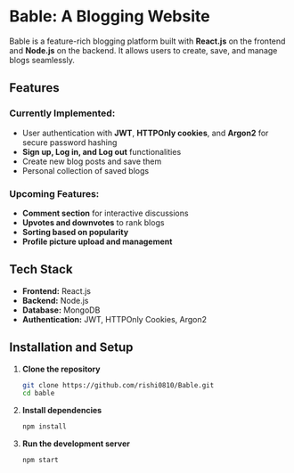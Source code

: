 # Bable: A Blogging Website  

Bable is a feature-rich blogging platform built with **React.js** on the frontend and **Node.js** on the backend. It allows users to create, save, and manage blogs seamlessly.  

## Features  

### Currently Implemented:  
- User authentication with **JWT**, **HTTPOnly cookies**, and **Argon2** for secure password hashing  
- **Sign up, Log in, and Log out** functionalities  
- Create new blog posts and save them  
- Personal collection of saved blogs  

### Upcoming Features:  
- **Comment section** for interactive discussions  
- **Upvotes and downvotes** to rank blogs  
- **Sorting based on popularity**  
- **Profile picture upload and management**  

## Tech Stack  
- **Frontend:** React.js  
- **Backend:** Node.js  
- **Database:** MongoDB  
- **Authentication:** JWT, HTTPOnly Cookies, Argon2  

## Installation and Setup  

1. **Clone the repository**  
   ```sh
   git clone https://github.com/rishi0810/Bable.git
   cd bable
   ```

2. **Install dependencies**  
   ```sh
   npm install
   ```

3. **Run the development server**  
   ```sh
   npm start
   ```
